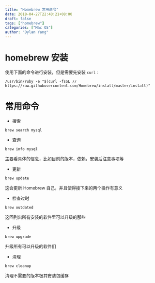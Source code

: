 ```yaml
---
title: "Homebrew 常用命令"
date: 2018-04-27T22:40:21+08:00
draft: false
tags: ["homebrew"]
categories: ["Mac OS"]
author: "Dylan Yang"
---
```


# homebrew 安装

使用下面的命令进行安装，但是需要先安装 `curl` :

``` shell
/usr/bin/ruby -e "$(curl -fsSL //
https://raw.githubusercontent.com/Homebrew/install/master/install)"
```
<!--more-->

# 常用命令

- 搜索

``` shell
brew search mysql
```

- 查询

``` shell
brew info mysql
```

主要看具体的信息，比如目前的版本，依赖，安装后注意事项等

- 更新

``` shell
brew update
```

这会更新 Homebrew 自己，并且使得接下来的两个操作有意义

- 检查过时

``` shell
brew outdated
```

这回列出所有安装的软件里可以升级的那些

- 升级

``` shell
brew upgrade
```

升级所有可以升级的软件们

- 清理

``` shell
brew cleanup
```

清理不需要的版本极其安装包缓存